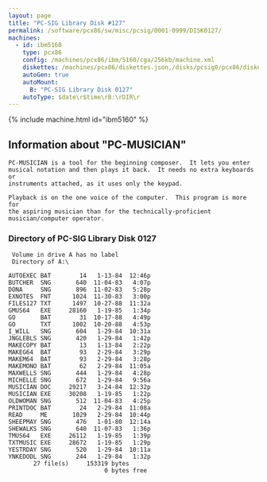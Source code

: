 ```yaml
---
layout: page
title: "PC-SIG Library Disk #127"
permalink: /software/pcx86/sw/misc/pcsig/0001-0999/DISK0127/
machines:
  - id: ibm5160
    type: pcx86
    config: /machines/pcx86/ibm/5160/cga/256kb/machine.xml
    diskettes: /machines/pcx86/diskettes.json,/disks/pcsig0/pcx86/diskettes.json
    autoGen: true
    autoMount:
      B: "PC-SIG Library Disk 0127"
    autoType: $date\r$time\rB:\rDIR\r
---
```


{% include machine.html id="ibm5160" %}

## Information about "PC-MUSICIAN"

    PC-MUSICIAN is a tool for the beginning composer.  It lets you enter
    musical notation and then plays it back.  It needs no extra keyboards or
    instruments attached, as it uses only the keypad.
    
    Playback is on the one voice of the computer.  This program is more for
    the aspiring musician than for the technically-proficient
    musician/computer operator.

### Directory of PC-SIG Library Disk 0127

     Volume in drive A has no label
     Directory of A:\

    AUTOEXEC BAT        14   1-13-84  12:46p
    BUTCHER  SNG       640  11-04-83   4:07p
    DONA     SNG       896  11-02-83   5:28p
    EXNOTES  FNT      1024  11-30-83   3:00p
    FILES127 TXT      1497  10-27-88  11:32a
    GMUS64   EXE     28160   1-19-85   1:34p
    GO       BAT        31  10-17-88   4:49p
    GO       TXT      1002  10-20-88   4:53p
    I_WILL   SNG       604   1-29-84  10:31a
    JNGLEBLS SNG       420   1-29-84   1:42p
    MAKECOPY BAT        13   1-13-84   2:22p
    MAKEG64  BAT        93   2-29-84   3:29p
    MAKEM64  BAT        93   2-29-84   3:28p
    MAKEMONO BAT        62   2-29-84  11:05a
    MAXWELLS SNG       444   1-29-84   4:28p
    MICHELLE SNG       672   1-29-84   9:56a
    MUSICIAN DOC     29217   3-24-84  12:32p
    MUSICIAN EXE     30208   1-19-85   1:22p
    OLDWOMAN SNG       512  11-04-83   4:25p
    PRINTDOC BAT        24   2-29-84  11:08a
    READ     ME       1029   2-29-84  10:44p
    SHEEPMAY SNG       476   1-01-80  12:14a
    SHEWALKS SNG       640  11-07-83   1:36p
    TMUS64   EXE     26112   1-19-85   1:39p
    TXTMUSIC EXE     28672   1-19-85   1:29p
    YESTRDAY SNG       520   1-29-84  10:11a
    YNKEDODL SNG       244   1-29-84   1:32p
           27 file(s)     153319 bytes
                               0 bytes free

